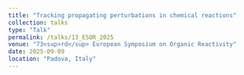 ```yaml
---
title: "Tracking propagating perturbations in chemical reactions"
collection: talks
type: "Talk"
permalink: /talks/13_ESOR_2025
venue: "73<sup>rd</sup> European Symposium on Organic Reactivity"
date: 2025-09-09
location: "Padova, Italy"
---
```



